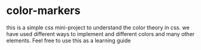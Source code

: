 # color-markers
 this is a simple css mini-project to understand the color theory in css. we have used different ways to implement and different colors and many other elements. Feel free to use this as a learning guide
